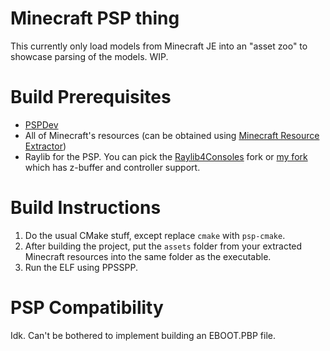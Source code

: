 # Minecraft PSP thing
This currently only load models from Minecraft JE into an "asset zoo" to showcase parsing of the models. WIP.

# Build Prerequisites
- [PSPDev](https://github.com/pspdev/pspdev)
- All of Minecraft's resources (can be obtained using [Minecraft Resource Extractor](https://github.com/atirut-w/minecraft-resource-extractor))
- Raylib for the PSP. You can pick the [Raylib4Consoles](https://github.com/raylib4Consoles/raylib) fork or [my fork](https://github.com/atirut-w/raylib) which has z-buffer and controller support.

# Build Instructions
1. Do the usual CMake stuff, except replace `cmake` with `psp-cmake`.
2. After building the project, put the `assets` folder from your extracted Minecraft resources into the same folder as the executable.
3. Run the ELF using PPSSPP.

# PSP Compatibility
Idk. Can't be bothered to implement building an EBOOT.PBP file.

